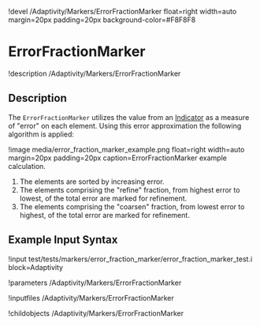 !devel /Adaptivity/Markers/ErrorFractionMarker float=right width=auto margin=20px padding=20px background-color=#F8F8F8

# ErrorFractionMarker
!description /Adaptivity/Markers/ErrorFractionMarker

## Description
The `ErrorFractionMarker` utilizes the value from an
[Indicator](/Indicators/Overview.md) as a measure of "error" on each
element. Using this error approximation the following algorithm is
applied:

!image media/error_fraction_marker_example.png float=right width=auto margin=20px padding=20px caption=ErrorFractionMarker example calculation.

1. The elements are sorted by increasing error.
2. The elements comprising the "refine" fraction, from highest error to lowest, of the total error are marked for refinement.
3. The elements comprising the "coarsen" fraction, from lowest error to highest, of the total error are marked for refinement.

## Example Input Syntax
!input test/tests/markers/error_fraction_marker/error_fraction_marker_test.i block=Adaptivity

!parameters /Adaptivity/Markers/ErrorFractionMarker

!inputfiles /Adaptivity/Markers/ErrorFractionMarker

!childobjects /Adaptivity/Markers/ErrorFractionMarker

